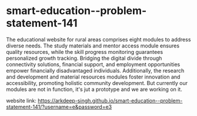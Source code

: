 # smart-education--problem-statement-141

The educational website for rural areas comprises eight modules to address diverse needs. The study materials and mentor access module ensures quality resources, while the skill progress monitoring guarantees personalized growth tracking. Bridging the digital divide through connectivity solutions, financial support, and employment opportunities empower financially disadvantaged individuals. Additionally, the research and development and material resources modules foster innovation and accessibility, promoting holistic community development. But currently our modules are not in function, it's jut a prototype and we are working on it.

website link:
https://arkdeep-singh.github.io/smart-education--problem-statement-141/?username=e&password=e3
